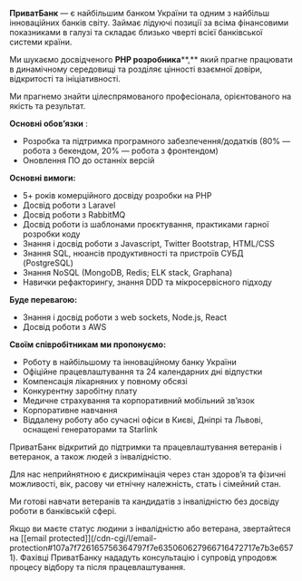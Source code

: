 **ПриватБанк** — є найбільшим банком України та одним з найбільш інноваційних
банків світу. Займає лідуючі позиції за всіма фінансовими показниками в галузі
та складає близько чверті всієї банківської системи країни.

Ми шукаємо досвідченого **РНР розробника****,** який прагне працювати в
динамічному середовищі та розділяє цінності взаємної довіри, відкритості та
ініціативності.

Ми прагнемо знайти цілеспрямованого професіонала, орієнтованого на якість та
результат.

**Основні обов’язки** :

  * Розробка та підтримка програмного забезпечення/додатків (80% — робота з бекендом, 20% — робота з фронтендом)
  * Оновлення ПО до останніх версій 

**Основні вимоги:**

  * 5+ років комерційного досвіду розробки на РНР
  * Досвід роботи з Laravel
  * Досвід роботи з RabbitMQ
  * Досвід роботи із шаблонами проєктування, практиками гарної розробки коду
  * Знання і досвід роботи з Javascript, Twitter Bootstrap, HTML/CSS
  * Знання SQL, нюансів продуктивності та пристроїв СУБД (PostgreSQL)
  * Знання NoSQL (MongoDB, Redis; ELK stack, Graphana)
  * Навички рефакторингу, знання DDD та мікросервісного підходу

**Буде перевагою:**

  * Знання і досвід роботи з web sockets, Node.js, React
  * Досвід роботи з AWS

**Своїм співробітникам ми пропонуємо:**

  * Роботу в найбільшому та інноваційному банку України
  * Офіційне працевлаштування та 24 календарних дні відпустки
  * Компенсація лікарняних у повному обсязі
  * Конкурентну заробітну плату
  * Медичне страхування та корпоративний мобільний зв’язок
  * Корпоративне навчання
  * Віддалену роботу або сучасні офіси в Києві, Дніпрі та Львові, оснащені генераторами та Starlink

ПриватБанк відкритий до підтримки та працевлаштування ветеранів i ветеранок, а
також людей з інвалідністю.

Для нас неприйнятною є дискримінація через стан здоров’я та фізичні
можливості, вік, расову чи етнічну належність, стать і сімейний стан.

Ми готові навчати ветеранів та кандидатів з інвалідністю без досвіду роботи в
банківській сфері.

Якщо ви маєте статус людини з інвалідністю або ветерана, звертайтеся на
[[email protected]](/cdn-cgi/l/email-
protection#107a7f726165756364797f7e635060627966716472717e7b3e6571). Фахівці
ПриватБанку нададуть консультацію і супровід упродовж процесу відбору та після
працевлаштування.